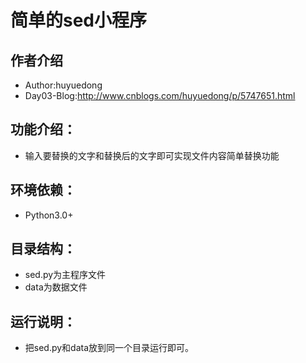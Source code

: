 # 简单的sed小程序
## 作者介绍
- Author:huyuedong
- Day03-Blog:http://www.cnblogs.com/huyuedong/p/5747651.html

## 功能介绍：
- 输入要替换的文字和替换后的文字即可实现文件内容简单替换功能

## 环境依赖：
- Python3.0+

## 目录结构：
- sed.py为主程序文件
- data为数据文件


## 运行说明：

- 把sed.py和data放到同一个目录运行即可。

